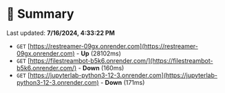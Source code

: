 # 📖 Summary
Last updated: **7/16/2024, 4:33:22 PM**

- `GET` [https://restreamer-09gx.onrender.com](https://restreamer-09gx.onrender.com) - **Up** (28102ms)
- `GET` [https://filestreambot-b5k6.onrender.com/](https://filestreambot-b5k6.onrender.com/) - **Down** (160ms)
- `GET` [https://jupyterlab-python3-12-3.onrender.com](https://jupyterlab-python3-12-3.onrender.com) - **Down** (171ms)
